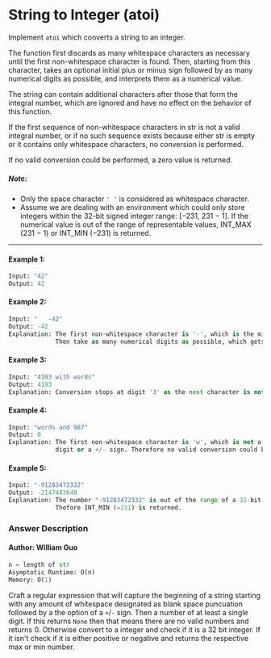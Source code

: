 # String to Integer (atoi)

Implement `atoi` which converts a string to an integer.

The function first discards as many whitespace characters as necessary until the first non-whitespace character is found. Then, starting from this character, takes an optional initial plus or minus sign followed by as many numerical digits as possible, and interprets them as a numerical value.

The string can contain additional characters after those that form the integral number, which are ignored and have no effect on the behavior of this function.

If the first sequence of non-whitespace characters in str is not a valid integral number, or if no such sequence exists because either str is empty or it contains only whitespace characters, no conversion is performed.

If no valid conversion could be performed, a zero value is returned.

##### Note:
+ Only the space character `' '` is considered as whitespace character.
+ Assume we are dealing with an environment which could only store integers within the 32-bit signed integer range: [−231,  231 − 1]. If the numerical value is out of the range of representable values, INT_MAX (231 − 1) or INT_MIN (−231) is returned.
***

#### Example 1:
```python
Input: "42"
Output: 42
```

#### Example 2:
```python
Input: "   -42"
Output: -42
Explanation: The first non-whitespace character is '-', which is the minus sign.
             Then take as many numerical digits as possible, which gets 42.
```

#### Example 3:
```python
Input: "4193 with words"
Output: 4193
Explanation: Conversion stops at digit '3' as the next character is not a numerical digit.

```

#### Example 4:
```python
Input: "words and 987"
Output: 0
Explanation: The first non-whitespace character is 'w', which is not a numerical 
             digit or a +/- sign. Therefore no valid conversion could be performed.
```

#### Example 5:
```python
Input: "-91283472332"
Output: -2147483648
Explanation: The number "-91283472332" is out of the range of a 32-bit signed integer.
             Thefore INT_MIN (−231) is returned.
```

### Answer Description
#### Author: William Guo
```python
n = length of str
Asymptotic Runtime: O(n)
Memory: O(1)
```

Craft a regular expression that will capture the beginning of a string starting with any amount of whitespace designated as blank space puncuation followed by a the option of a `+`/`-` sign. Then a number of at least a single digit. If this returns `None` then that means there are no valid numbers and returns 0. Otherwise convert to a integer and check if it is a 32 bit integer. If it isn't check if it is either positive or negative and returns the respective max or min number.